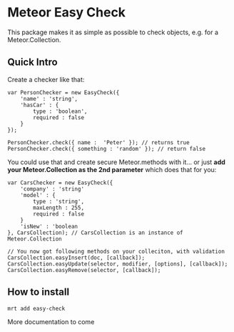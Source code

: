 Meteor Easy Check
=====================

This package makes it as simple as possible to check objects, e.g. for a Meteor.Collection.

## Quick Intro

Create a checker like that:

```
var PersonChecker = new EasyCheck({
	'name' : 'string',
	'hasCar' : {
		type : 'boolean',
		required : false
	}
});

PersonChecker.check({ name :  'Peter' }); // returns true
PersonChecker.check({ something : 'random' }); // return false

```

You could use that and create secure Meteor.methods with it… or just **add your Meteor.Collection as the 2nd parameter** which does that for you:

```
var CarsChecker = new EasyCheck({
	'company' : 'string' 
	'model' : {
		type : 'string',
		maxLength : 255,
		required : false
	}
	'isNew' : 'boolean
}, CarsCollection); // CarsCollection is an instance of Meteor.Collection

// You now got following methods on your colleciton, with validation
CarsCollection.easyInsert(doc, [callback]);
CarsCollection.easyUpdate(selector, modifier, [options], [callback]);
CarsCollection.easyRemove(selector, [callback]);

```



## How to install
```
mrt add easy-check
```

More documentation to come